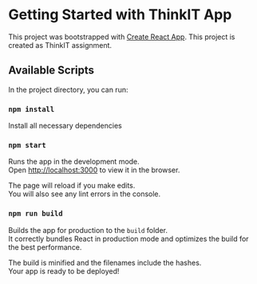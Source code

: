 # Getting Started with ThinkIT App

This project was bootstrapped with [Create React App](https://github.com/facebook/create-react-app).
This project is created as ThinkIT assignment.

## Available Scripts

In the project directory, you can run:

### `npm install`

Install all necessary dependencies

### `npm start`

Runs the app in the development mode.\
Open [http://localhost:3000](http://localhost:3000) to view it in the browser.

The page will reload if you make edits.\
You will also see any lint errors in the console.

### `npm run build`

Builds the app for production to the `build` folder.\
It correctly bundles React in production mode and optimizes the build for the best performance.

The build is minified and the filenames include the hashes.\
Your app is ready to be deployed!
